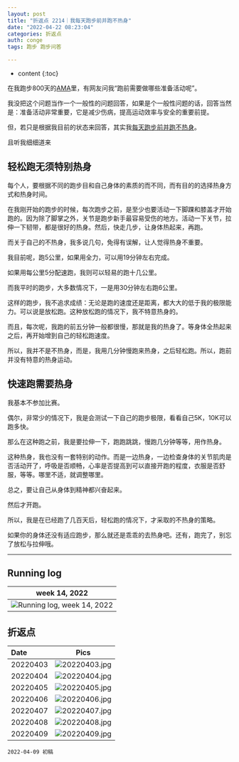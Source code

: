 ```yaml
---
layout: post
title: "折返点 2214｜我每天跑步前并跑不热身"
date: "2022-04-22 08:23:04"
categories: 折返点
auth: conge
tags: 跑步 跑步问答

---
```

* content
{:toc}

在我跑步800天的[AMA](https://douc.cc/0aC4bH)里，有网友问我“跑前需要做哪些准备活动呢”。

我没把这个问题当作一个一般性的问题回答，如果是个一般性问题的话，回答当然是：准备活动非常重要，它是减少伤病，提高运动效率与安全的重要前提。

但，若只是根据我目前的状态来回答，其实我[每天跑步前并跑不热身](https://douc.cc/0aC4bH)。

且听我细细道来




## 轻松跑无须特别热身

每个人，要根据不同的跑步目和自己身体的素质的而不同，而有目的的选择热身方式和热身时间。


在我刚开始的跑步的时候，每次跑步之前，是至少也要活动一下脚踝和膝盖才开始跑的。因为除了脚掌之外，关节是跑步新手最容易受伤的地方。活动一下关节，拉伸一下韧带，都是很好的热身。然后，快走几步，让身体热起来，再跑。

而关于自己的不热身，我多说几句，免得有误解，让人觉得热身不重要。

我目前呢，跑5公里，如果用全力，可以用19分钟左右完成。

如果用每公里5分配速跑，我则可以轻易的跑十几公里。

而我平时的跑步，大多数情况下，一是用30分钟左右跑6公里。

这样的跑步，我不追求成绩：无论是跑的速度还是距离，都大大的低于我的极限能力。可以说是放松跑。这种放松跑的情况下，我不特意热身的。

而且，每次呢，我跑的前五分钟一般都很慢，那就是我的热身了。等身体全热起来之后，再开始增到自己的轻松跑速度。

所以，我并不是不热身，而是，我用几分钟慢跑来热身，之后轻松跑。所以，跑前并没有特意的热身运动。

## 快速跑需要热身

我基本不参加比赛。

偶尔，非常少的情况下，我是会测试一下自己的跑步极限，看看自己5K，10K可以跑多快。

那么在这种跑之前，我是要拉伸一下，跑跑跳跳，慢跑几分钟等等，用作热身。

这种热身，我也没有一套特别的动作。而是一边热身，一边检查身体的关节肌肉是否活动开了，呼吸是否顺畅，心率是否提高到可以直接开跑的程度，衣服是否舒服，等等。哪里不适，就调整哪里。

总之，要让自己从身体到精神都兴奋起来。

然后才开跑。

所以，我是在已经跑了几百天后，轻松跑的情况下，才采取的不热身的策略。

如果你的身体还没有适应跑步，那么就还是乖乖的去热身吧。还有，跑完了，别忘了放松与拉伸哦。

----

## Running log

|week 14, 2022|
|:----:|
|![Running log, week 14, 2022](/assets/images/折返点/2022_wk14.png)|


## 折返点

|Date|Pics|
|:----|:----:|
|20220403|![20220403.jpg](/assets/images/折返点/20220403.jpg)  |
|20220404|![20220404.jpg](/assets/images/折返点/20220404.jpg)  |
|20220405|![20220405.jpg](/assets/images/折返点/20220405.jpg)  |
|20220406|![20220406.jpg](/assets/images/折返点/20220406.jpg)  |
|20220407|![20220407.jpg](/assets/images/折返点/20220407.jpg)  |
|20220408|![20220408.jpg](/assets/images/折返点/20220408.jpg)  |
|20220409|![20220409.jpg](/assets/images/折返点/20220409.jpg)  |


```
2022-04-09 初稿
```

